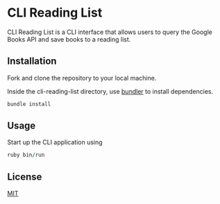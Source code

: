 # CLI Reading List

CLI Reading List is a CLI interface that allows users to query the Google Books API and save books to a reading list.

## Installation

Fork and clone the repository to your local machine.

Inside the cli-reading-list directory, use [bundler](https://bundler.io/) to install dependencies.

```bash
bundle install
```

## Usage

Start up the CLI application using

```ruby
ruby bin/run
```

## License

[MIT](https://choosealicense.com/licenses/mit/)
